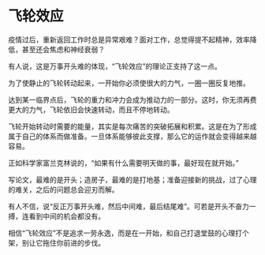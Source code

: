 #  飞轮效应

疫情过后，重新返回工作时总是异常艰难？面对工作，总觉得提不起精神，效率降低，甚至还会焦虑和神经衰弱？

有人说，这是万事开头难的体现，“飞轮效应”的理论正支持了这一点。

为了使静止的飞轮转动起来，一开始你必须使很大的力气，一圈一圈反复地推。

达到某一临界点后，飞轮的重力和冲力会成为推动力的一部分。这时，你无须再费更大的力气，飞轮依旧会快速转动，而且不停地转动。

飞轮开始转动时需要的能量，其实是每次痛苦的突破拓展和积累。这是在为了形成属于自己的体系而做准备。一旦体系能够彼此支撑，那么它的运作就会变得越来越容易。

正如科学家富兰克林说的，“如果有什么需要明天做的事，最好现在就开始。”

写论文，最难的是开头；造房子，最难的是打地基；准备迎接新的挑战，过了心理的难关，之后的问题总会迎刃而解。

有人不信，说“反正万事开头难，然后中间难，最后结尾难”。可若是开头不奋力一搏，连看到中间的机会都没有。

相信“飞轮效应”不是追求一劳永逸，而是在一开始，和自己打退堂鼓的心理打个架，别让它拖住你前进的步伐。